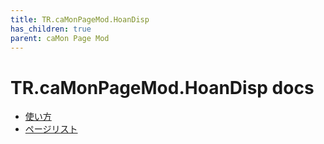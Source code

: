 ```yaml
---
title: TR.caMonPageMod.HoanDisp
has_children: true
parent: caMon Page Mod
---
```


# TR.caMonPageMod.HoanDisp docs
- [使い方](HowToUse.ja.md)
- [ページリスト](PageList.ja.md)